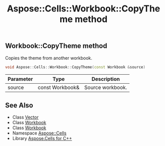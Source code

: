 ﻿---
title: Aspose::Cells::Workbook::CopyTheme method
linktitle: CopyTheme
second_title: Aspose.Cells for C++ API Reference
description: 'Aspose::Cells::Workbook::CopyTheme method. Copies the theme from another workbook in C++.'
type: docs
weight: 5400
url: /cpp/aspose.cells/workbook/copytheme/
---
## Workbook::CopyTheme method


Copies the theme from another workbook.

```cpp
void Aspose::Cells::Workbook::CopyTheme(const Workbook &source)
```


| Parameter | Type | Description |
| --- | --- | --- |
| source | const Workbook\& | Source workbook. |

## See Also

* Class [Vector](../../vector/)
* Class [Workbook](../)
* Class [Workbook](../)
* Namespace [Aspose::Cells](../../)
* Library [Aspose.Cells for C++](../../../)
